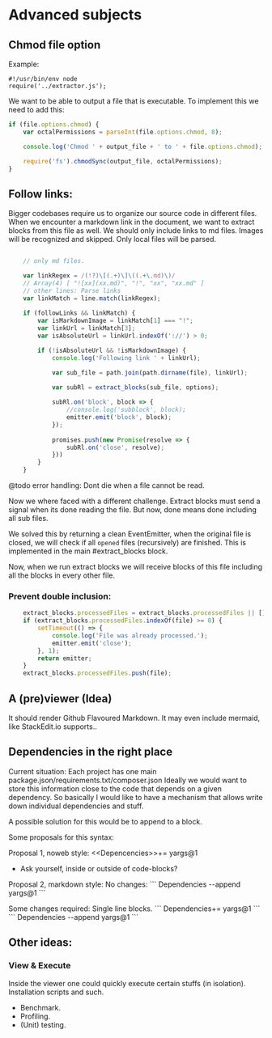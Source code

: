 # Advanced subjects

## Chmod file option

Example: 
```shell << bin/wlkc >> --chmod 0755
#!/usr/bin/env node 
require('../extractor.js');
```

We want to be able to output a file that is executable. To implement this
we need to add this:

```js << #Additional file operations >>
if (file.options.chmod) {
    var octalPermissions = parseInt(file.options.chmod, 8);

    console.log('Chmod ' + output_file + ' to ' + file.options.chmod);

    require('fs').chmodSync(output_file, octalPermissions);
}
```

## Follow links:

Bigger codebases require us to organize our source code in different files.
When we encounter a markdown link in the document, we want to extract blocks
from this file as well. We should only include links to md files. Images
will be recognized and skipped. Only local files will be parsed.

```js << #extract_blocks_parser_extensions >>

    // only md files.

    var linkRegex = /(!?)\[(.+)\]\((.+\.md)\)/
    // Array(4) [ "![xx](xx.md)", "!", "xx", "xx.md" ]
    // other lines: Parse links
    var linkMatch = line.match(linkRegex);
    
    if (followLinks && linkMatch) {
        var isMarkdownImage = linkMatch[1] === "!";
        var linkUrl = linkMatch[3];
        var isAbsoluteUrl = linkUrl.indexOf('://') > 0;

        if (!isAbsoluteUrl && !isMarkdownImage) {
            console.log('Following link ' + linkUrl);

            var sub_file = path.join(path.dirname(file), linkUrl);
            
            var subRl = extract_blocks(sub_file, options);

            subRl.on('block', block => {
                //console.log('subblock', block);
                emitter.emit('block', block);
            });
            
            promises.push(new Promise(resolve => {
                subRl.on('close', resolve);    
            }))
        }
    }
```

@todo error handling: Dont die when a file cannot be read. 

Now we where faced with a different challenge. Extract blocks must send
a signal when its done reading the file. But now, done means done including
all sub files. 

We solved this by returning a clean EventEmitter, when the original file is closed,
we will check if all `opened` files (recursively) are finished. This is implemented
in the main #extract_blocks block.

Now, when we run extract blocks we will receive blocks of this file including
all the blocks in every other file. 

### Prevent double inclusion:
```js << #extract_blocks_prevent_double_processing >>
    extract_blocks.processedFiles = extract_blocks.processedFiles || [];
    if (extract_blocks.processedFiles.indexOf(file) >= 0) {
        setTimeout(() => {
            console.log('File was already processed.');
            emitter.emit('close');  
        }, 1);
        return emitter;        
    }
    extract_blocks.processedFiles.push(file);
```

## A (pre)viewer (Idea)

It should render Github Flavoured Markdown. It may even include mermaid, like StackEdit.io supports..

## Dependencies in the right place

Current situation: Each project has one main package.json/requirements.txt/composer.json
Ideally we would want to store this information close to the code that depends on a given
dependency. So basically I would like to have a mechanism that allows write down individual
dependencies and stuff.

A possible solution for this would be to append
to a block.

Some proposals for this syntax:

Proposal 1, noweb style:
\<\<Depencencies\>\>+= yargs@1
- Ask yourself, inside or outside of code-blocks?

Proposal 2, markdown style:
No changes:
\`\`\` Dependencies --append
yargs@1
\`\`\`

Some changes required:
Single line blocks.
\`\`\` Dependencies+= yargs@1 \`\`\`
\`\`\` Dependencies --append yargs@1 \`\`\`

## Other ideas: 

### View & Execute 
Inside the viewer one could quickly execute certain stuffs (in isolation).
Installation scripts and such.

- Benchmark.
- Profiling.
- (Unit) testing.
